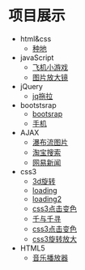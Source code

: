 # 项目展示
 + html&css
   - [种地](https://511446781.github.io/project/cultivation)
 + javaScript
   - [飞机小游戏](https://511446781.github.io/project/飞机)
   - [图片放大镜](https://511446781.github.io/project/图片放大镜)
+ jQuery
   - [jq拖拉](https://511446781.github.io/project/jq)
+ bootstsrap
   - [bootsrap](https://511446781.github.io/project/bootsrap)
   - [手机](https://511446781.github.io/project/手机)
+ AJAX
   - [瀑布流图片](https://511446781.github.io/project/AJAX/瀑布流.html)
   - [淘宝搜索](https://511446781.github.io/project/AJAX/淘宝搜索.html)
   - [网易新闻](https://511446781.github.io/project/AJAX/网易新闻.html)
+ css3
    - [3d旋转](https://511446781.github.io/project/正方形3D旋转)
    - [loading](https://511446781.github.io/project/loading)
    - [loading2](https://511446781.github.io/project/loading2)
    - [css3点击变色](https://511446781.github.io/project/css3点击变色)
    - [千与千寻](https://511446781.github.io/project/千与千寻)
    - [css3点击变色](https://511446781.github.io/project/css3点击变色)
    - [css3旋转放大](https://511446781.github.io/project/css3旋转放大)
+ HTML5
    - [音乐播放器](https://511446781.github.io/project/音乐播放器)